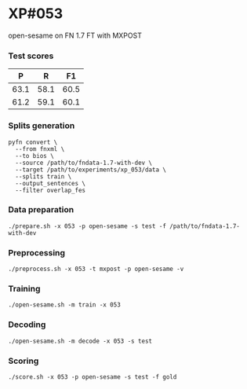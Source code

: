 # XP\#053

open-sesame on FN 1.7 FT with MXPOST

### Test scores
| P | R | F1 |
| --- | --- | --- |
| 63.1 | 58.1 | 60.5 |
| 61.2 | 59.1 | 60.1 |

### Splits generation
```
pyfn convert \
  --from fnxml \
  --to bios \
  --source /path/to/fndata-1.7-with-dev \
  --target /path/to/experiments/xp_053/data \
  --splits train \
  --output_sentences \
  --filter overlap_fes
```

### Data preparation
```
./prepare.sh -x 053 -p open-sesame -s test -f /path/to/fndata-1.7-with-dev
```

### Preprocessing
```
./preprocess.sh -x 053 -t mxpost -p open-sesame -v
```

### Training
```
./open-sesame.sh -m train -x 053
```

### Decoding
```
./open-sesame.sh -m decode -x 053 -s test
```

### Scoring
```
./score.sh -x 053 -p open-sesame -s test -f gold
```
